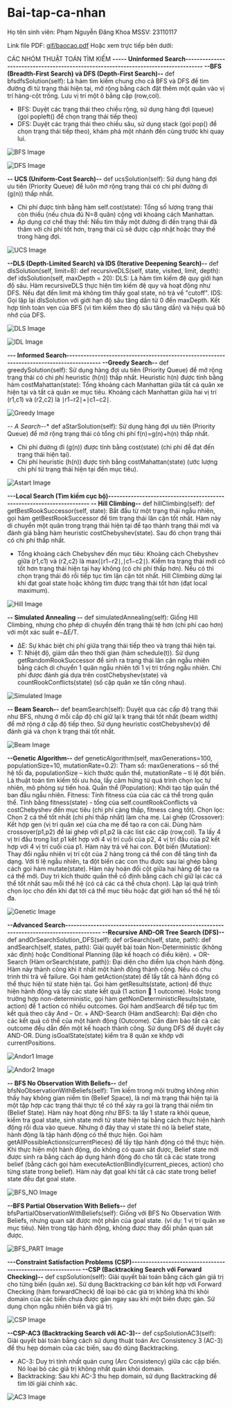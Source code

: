 # Bai-tap-ca-nhan
Họ tên sinh viên: Phạm Nguyễn Đăng Khoa
MSSV: 23110117

Link file PDF: [gif/baocao.pdf](https://github.com/PhamKhoa5825/Bai-tap-ca-nhan/blob/main/gif/baocao.pdf)
Hoặc xem trực tiếp bên dưới:

CÁC NHÓM THUẬT TOÁN TÌM KIẾM
**----- Uninformed Search-----------------------------------------------------------------------------------
--BFS (Breadth-First Search) và DFS (Depth-First Search)--**
def bfsdfsSolution(self):
Là hàm tìm kiếm chung cho cả BFS và DFS để tìm đường đi từ trạng thái hiện tại, mở rộng bằng cách đặt thêm một quân vào vị trí hàng-cột trống. Lưu vị trí một ô bằng cặp (row,col).
+ BFS: Duyệt các trạng thái theo chiều rộng, sử dụng hàng đợi (queue) (gọi popleft() để chọn trạng thái tiếp theo)
+ DFS: Duyệt các trạng thái theo chiều sâu, sử dụng stack (gọi pop() để chọn trạng thái tiếp theo), khám phá một nhánh đến cùng trước khi quay lui.

![BFS Image](gif/bfs.gif)

![DFS Image](gif/dfs.gif)

**-- UCS (Uniform-Cost Search)--**
def ucsSolution(self):
Sử dụng hàng đợi ưu tiên (Priority Queue) để luôn mở rộng trạng thái có chi phí đường đi (g(n)) thấp nhất.
+ Chi phí được tính bằng hàm self.cost(state): Tổng số lượng trạng thái còn thiếu (nếu chưa đủ N=8 quân) cộng với khoảng cách Manhattan.
+ Áp dụng cơ chế thay thế: Nếu tìm thấy một đường đi đến trạng thái đã thăm với chi phí tốt hơn, trạng thái cũ sẽ được cập nhật hoặc thay thế trong hàng đợi.

![UCS Image](gif/ucs.gif)

**--DLS (Depth-Limited Search) và IDS (Iterative Deepening Search)--**
def dlsSolution(self, limit=8):
def recursiveDLS(self, state, visited, limit, depth):
def idsSolution(self, maxDepth = 20):
DLS: Là hàm tìm kiếm đệ quy giới hạn độ sâu. Hàm recursiveDLS thực hiện tìm kiếm đệ quy và hoạt động như DFS. Nếu đạt đến limit mà không tìm thấy goal state, nó trả về "cutoff".
IDS: Gọi lặp lại dlsSolution với giới hạn độ sâu tăng dần từ 0 đến maxDepth. Kết hợp tính toàn vẹn của BFS (vì tìm kiếm theo độ sâu tăng dần) và hiệu quả bộ nhớ của DFS.

![DLS Image](gif/dls.gif)

![IDL Image](gif/idl.gif)

**--- Informed Search-----------------------------------------------------------------------------------------
--Greedy Search--**
def greedySolution(self):
Sử dụng hàng đợi ưu tiên (Priority Queue) để mở rộng trạng thái có chi phí heuristic (h(n)) thấp nhất. Heuristic h(n) được tính bằng hàm costMahattan(state): Tổng khoảng cách Manhattan giữa tất cả quân xe hiện tại và tất cả quân xe mục tiêu. Khoảng cách Manhattan giữa hai vị trí (r1,c1) và (r2,c2) là ∣r1−r2∣+∣c1−c2∣.

![Greedy Image](gif/greedy.gif)

**-- A* Search--**
def aStarSolution(self):
Sử dụng hàng đợi ưu tiên (Priority Queue) để mở rộng trạng thái có tổng chi phí f(n)=g(n)+h(n) thấp nhất.
+ Chi phí đường đi (g(n)) được tính bằng cost(state) (chi phí để đạt đến trạng thái hiện tại).
+ Chi phí heuristic (h(n)) được tính bằng costMahattan(state) (ước lượng chi phí từ trạng thái hiện tại đến mục tiêu).

![Astart Image](gif/astart.gif)

**---Local Search (Tìm kiếm cục bộ)----------------------------------------------------------------------
-- Hill Climbing--**
def hillClimbing(self):
def getBestRookSuccessor(self, state):
Bắt đầu từ một trạng thái ngẫu nhiên, gọi hàm getBestRookSuccessor để tìm trạng thái lân cận tốt nhất. Hàm này di chuyển một quân trong trạng thái hiện tại để tạo thành trạng thái mới và đánh giá bằng hàm heuristic costChebyshev(state). Sau đó chọn trạng thái có chi phí thấp nhất.
+ Tổng khoảng cách Chebyshev đến mục tiêu: Khoảng cách Chebyshev giữa (r1,c1) và (r2,c2) là max(∣r1−r2∣,∣c1−c2∣).
Kiểm tra trạng thái mới có tốt hơn trạng thái hiện tại hay không (có chi phí thấp hơn). Nếu có thì chọn trạng thái đó rồi tiếp tục tìm lận cận tót nhất. Hill Climbing dừng lại khi đạt goal state hoặc không tìm được trạng thái tốt hơn (đạt local maximum).

![Hill Image](gif/hill.gif)

**-- Simulated Annealing --**
def simulatedAnnealing(self):
Giống Hill Climbing, nhưng cho phép di chuyển đến trạng thái tệ hơn (chi phí cao hơn) với một xác suất e−ΔE/T.
+ ΔE: Sự khác biệt chi phí giữa trạng thái tiếp theo và trạng thái hiện tại.
+ T: Nhiệt độ, giảm dần theo thời gian (hàm schedule(t)).
Sử dụng getRandomRookSuccessor để sinh ra trạng thái lân cận ngẫu nhiên bằng cách di chuyển 1 quân ngẫu nhiên tới 1 vị trí trống ngẫu nhiên.
Chi phí được đánh giá dựa trên costChebyshev(state) và countRookConflicts(state) (số cặp quân xe tấn công nhau).

![Simulated Image](gif/simulated.gif)

**-- Beam Search--**
def beamSearch(self):
Duyệt qua các cấp độ trạng thái như BFS, nhưng ở mỗi cấp độ chỉ giữ lại k trạng thái tốt nhất (beam width) để mở rộng ở cấp độ tiếp theo. Sử dụng heuristic costChebyshev(x) để đánh giá và chọn k trạng thái tốt nhất.

![Beam Image](gif/beam.gif)

**--Genetic Algorithm--**
def geneticAlgorithm(self, maxGenerations=100, 
populationSize=10, mutationRate=0.2):
Tham số: maxGenerations – số thế hệ tối đa, populationSize – kích thước quần thể, mutationRate – tỉ lệ đột biến. 
Là thuật toán tìm kiếm tối ưu hóa, lấy cảm hứng từ quá trình chọn lọc tự nhiên, mô phỏng sự tiến hoá.
Quần thể (Population): Khởi tạo tập quần thể ban đầu ngẫu nhiên.
Fitness: Tính fitness của của các cá thể trong quần thể. Tính bằng fitness(state) - tổng của self.countRookConflicts và costChebyshev đến mục tiêu (chi phí càng thấp, fitness càng tốt).
Chọn lọc: Chọn 2 cá thể tốt nhất (chi phí thấp nhất) làm cha mẹ.
Lai ghép (Crossover): Kết hợp gen (vị trí quân xe) của cha mẹ để tạo ra con cái. Dùng hàm crossover(p1,p2) để lai ghép với p1,p2 là các list các cặp (row,col). Ta lấy 4 vị trí đầu trong list p1 kết hợp với 4 vị trí cuối của p2, 4 vị trí đầu của p2 kết hợp với 4 vị trí cuối của p1. Hàm này trả về hai con. 
Đột biến (Mutation): Thay đổi ngẫu nhiên vị trí cột của 2 hàng trong cá thể con để tăng tính đa dạng. Với tỉ lệ ngẫu nhiên, ta đột biến các con thu được sau lai ghép bằng cách gọi hàm mutate(state). Hàm này hoán đổi cột giữa hai hàng để tạo ra cá thể mới.
Duy trì kích thước quần thể cố định bằng cách chỉ giữ lại các cá thể tốt nhất sau mỗi thế hệ (có cả các cá thể chưa chọn). Lặp lại quá trình chọn lọc cho đến khi đạt tới cá thể mục tiêu hoặc đạt giới hạn số thế hệ tối đa.

![Genetic Image](gif/genetic.gif)

**--Advanced Search-----------------------------------------------------------------------------------------
--Recursive AND-OR Tree Search (DFS)--**
def andOrSearchSolution_DFS(self):
def orSearch(self, state, path):
def andSearch(self, states, path):
Giải quyết bài toán Non-Deterministic (không xác định) hoặc Conditional Planning (lập kế hoạch có điều kiện).
	+ OR-Search (Hàm orSearch(state, path)): Đại diện cho điểm lựa chọn hành động. Hàm này thành công khi ít nhất một hành động thành công. Nếu có chu trình thì trả về failure.  Gọi hàm getAction(state) để lấy tất cả hành động có thể thực hiện từ state hiện tại. Gọi hàm getResults(state, action) để thực hiện hành động và lấy các state kết quả (1 action  1 outcome). Hoặc trong trường hợp non-deterministic, gọi hàm getNonDeterministicResults(state, action) để 1 action có nhiều outcomes. Gọi hàm andSearch để tiếp tục tìm kết quả theo cây And – Or.
    + AND-Search (Hàm andSearch): Đại diện cho các kết quả có thể của một hành động (Outcome). Cần đảm bảo tất cả các outcome đều dẫn đến một kế hoạch thành công.
Sử dụng DFS để duyệt cây AND-OR.
Dùng isGoalState(state) kiểm tra 8 quân xe khớp với currentPositions.

![Andor1 Image](gif/andor1.gif)

![Andor2 Image](gif/andor2.gif)

**-- BFS No Observation With Beliefs--**
def bfsNoObservationWithBeliefs(self):
Tìm kiếm trong môi trường không nhìn thấy hay không gian niềm tin (Belief Space), là nơi mà trạng thái hiện tại là một tập hợp các trạng thái thực tế có thể xảy ra gọi là trạng thái niềm tin (Belief State). Hàm này hoạt động như BFS: ta lấy 1 state ra khỏi queue, kiểm tra goal state, sinh state mới từ state hiện tại bằng cách thực hiện hành động  rồi đưa vào queue. Nhưng ở đây thay vì state thì nó là belief state, hành động là tập hành động có thể thực hiện. Gọi hàm getAllPossibleActions(currentPieces) để lấy tập hành động có thể thực hiện. Khi thực hiện một hành động, do không có quan sát được, Belief state mới được sinh ra bằng cách áp dụng hành động đó cho tất cả các state trong belief (bằng cách gọi hàm executeActionBlindly(current_pieces, action) cho từng state trong belief). Hàm này đạt goal khi tất cả các state trong belief state đều đạt goal state.

![BFS_NO Image](gif/bfs_no.gif)

**--BFS Partial Observation With Beliefs--**
def bfsPartialObservationWithBeliefs(self):
Giống với BFS No Observation With Beliefs, nhưng quan sát được một phần của goal state. (ví dụ: 1 vị trí quân xe mục tiêu). Nên trong tập hành động, không được thay đổi phần quan sát được. 

![BFS_PART Image](gif/bfs_part.gif)

**---Constraint Satisfaction Problems (CSP)-----------------------------------------------------------
--CSP (Backtracking Search với Forward Checking)--**
def cspSolution(self):
Giải quyết bài toán bằng cách gán giá trị cho từng biến (quân xe).
Sử dụng Backtracking cơ bản kết hợp với Forward Checking (hàm forwardCheck) để loại bỏ các giá trị không khả thi khỏi domain của các biến chưa được gán ngay sau khi một biến được gán.
Sử dụng chọn ngẫu nhiên biến và giá trị.

![CSP Image](gif/csp.gif)

**--CSP-AC3 (Backtracking Search với AC-3)--**
def cspSolutionAC3(self):
Giải quyết bài toán bằng cách sử dụng thuật toán Arc Consistency 3 (AC-3) để thu hẹp domain của các biến, sau đó dùng Backtracking.
+ AC-3: Duy trì tính nhất quán cung (Arc Consistency) giữa các cặp biến. Nó loại bỏ các giá trị không nhất quán khỏi domain.
+ Backtracking: Sau khi AC-3 thu hẹp domain, sử dụng Backtracking để tìm lời giải chính xác. 

![AC3 Image](gif/ac3.gif)

